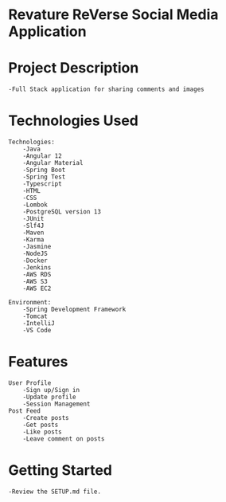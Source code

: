 # Revature ReVerse Social Media Application

# Project Description
    -Full Stack application for sharing comments and images 

# Technologies Used
    Technologies:
        -Java 
        -Angular 12
        -Angular Material
        -Spring Boot
        -Spring Test
        -Typescript
        -HTML
        -CSS
        -Lombok
        -PostgreSQL version 13
        -JUnit
        -Slf4J
        -Maven
        -Karma
        -Jasmine
        -NodeJS
        -Docker
        -Jenkins
        -AWS RDS
        -AWS S3
        -AWS EC2

    Environment:
        -Spring Development Framework
        -Tomcat
        -IntelliJ
        -VS Code

# Features
    User Profile
        -Sign up/Sign in 
        -Update profile
        -Session Management
    Post Feed
        -Create posts
        -Get posts
        -Like posts
        -Leave comment on posts

# Getting Started

    -Review the SETUP.md file.
